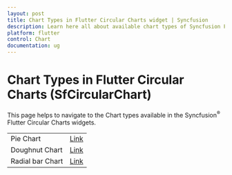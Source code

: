 ```yaml
---
layout: post
title: Chart Types in Flutter Circular Charts widget | Syncfusion 
description: Learn here all about available chart types of Syncfusion Flutter Circular Charts (SfCircularChart) widget and more.
platform: flutter
control: Chart
documentation: ug
---
```


# Chart Types in Flutter Circular Charts (SfCircularChart)

This page helps to navigate to the Chart types available in the Syncfusion<sup>&reg;</sup> Flutter Circular Charts widgets.

<table>
	<tr>
        <td>
            Pie Chart
        </td>
        <td>
            <a href="https://help.syncfusion.com/flutter/circular-charts/chart-types/pie-chart">Link</a>
        </td>
    </tr>
     <tr>
        <td>
            Doughnut Chart
        </td>
        <td>
            <a href="https://help.syncfusion.com/flutter/circular-charts/chart-types/doughnut-chart">Link</a>
        </td>
    </tr>
    <tr>
        <td>
            Radial bar Chart
        </td>
        <td>
            <a href="https://help.syncfusion.com/flutter/circular-charts/chart-types/radial-bar-chart">Link</a>
        </td>
    </tr>
</table>

